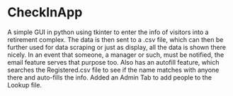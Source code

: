 # CheckInApp
A simple GUI in python using tkinter to enter the info of visitors into a retirement complex. The data is then sent to a .csv file, which can then be further used for data scraping or just as display, all the data is shown there nicely. In an event that someone, a manager or such, must be notified, the email feature serves that purpose too. Also has an autofill feature, which searches the Registered.csv file to see if the name matches with anyone there and auto-fills the info. 
Added an Admin Tab to add people to the Lookup file.
